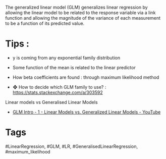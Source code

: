 
The generalized linear model (GLM) generalizes linear regression by allowing the linear model to be related to the response variable via a link function and allowing the magnitude of the variance of each measurement to be a function of its predicted value.

# Tips : 

- y is coming from any exponential family distribution
- Some function of the mean is related to the linear predictor
- How beta coefficients are found : through maximum likelihood method

- ❖ How to decide which GLM family to use? : https://stats.stackexchange.com/a/303592

Linear models vs Generalised Linear Models
- [GLM Intro - 1 - Linear Models vs. Generalized Linear Models - YouTube](https://www.youtube.com/watch?v=ddCO2714W-o)

# Tags
#LinearRegression, #GLM, #LR, #GeneralisedLinearRegression, #maximum_likelihood